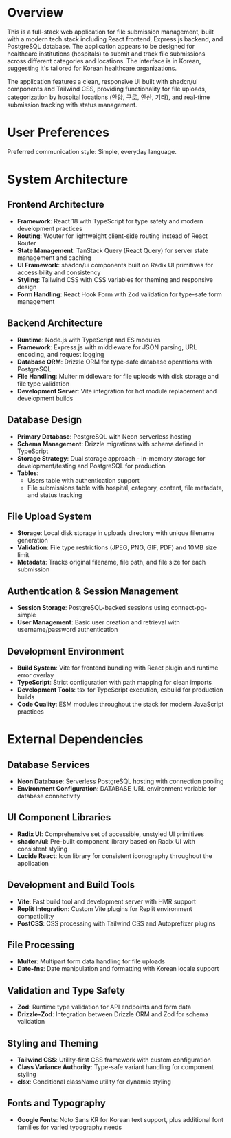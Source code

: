# Overview

This is a full-stack web application for file submission management, built with a modern tech stack including React frontend, Express.js backend, and PostgreSQL database. The application appears to be designed for healthcare institutions (hospitals) to submit and track file submissions across different categories and locations. The interface is in Korean, suggesting it's tailored for Korean healthcare organizations.

The application features a clean, responsive UI built with shadcn/ui components and Tailwind CSS, providing functionality for file uploads, categorization by hospital locations (안양, 구로, 안산, 기타), and real-time submission tracking with status management.

# User Preferences

Preferred communication style: Simple, everyday language.

# System Architecture

## Frontend Architecture
- **Framework**: React 18 with TypeScript for type safety and modern development practices
- **Routing**: Wouter for lightweight client-side routing instead of React Router
- **State Management**: TanStack Query (React Query) for server state management and caching
- **UI Framework**: shadcn/ui components built on Radix UI primitives for accessibility and consistency
- **Styling**: Tailwind CSS with CSS variables for theming and responsive design
- **Form Handling**: React Hook Form with Zod validation for type-safe form management

## Backend Architecture
- **Runtime**: Node.js with TypeScript and ES modules
- **Framework**: Express.js with middleware for JSON parsing, URL encoding, and request logging
- **Database ORM**: Drizzle ORM for type-safe database operations with PostgreSQL
- **File Handling**: Multer middleware for file uploads with disk storage and file type validation
- **Development Server**: Vite integration for hot module replacement and development builds

## Database Design
- **Primary Database**: PostgreSQL with Neon serverless hosting
- **Schema Management**: Drizzle migrations with schema defined in TypeScript
- **Storage Strategy**: Dual storage approach - in-memory storage for development/testing and PostgreSQL for production
- **Tables**: 
  - Users table with authentication support
  - File submissions table with hospital, category, content, file metadata, and status tracking

## File Upload System
- **Storage**: Local disk storage in uploads directory with unique filename generation
- **Validation**: File type restrictions (JPEG, PNG, GIF, PDF) and 10MB size limit
- **Metadata**: Tracks original filename, file path, and file size for each submission

## Authentication & Session Management
- **Session Storage**: PostgreSQL-backed sessions using connect-pg-simple
- **User Management**: Basic user creation and retrieval with username/password authentication

## Development Environment
- **Build System**: Vite for frontend bundling with React plugin and runtime error overlay
- **TypeScript**: Strict configuration with path mapping for clean imports
- **Development Tools**: tsx for TypeScript execution, esbuild for production builds
- **Code Quality**: ESM modules throughout the stack for modern JavaScript practices

# External Dependencies

## Database Services
- **Neon Database**: Serverless PostgreSQL hosting with connection pooling
- **Environment Configuration**: DATABASE_URL environment variable for database connectivity

## UI Component Libraries
- **Radix UI**: Comprehensive set of accessible, unstyled UI primitives
- **shadcn/ui**: Pre-built component library based on Radix UI with consistent styling
- **Lucide React**: Icon library for consistent iconography throughout the application

## Development and Build Tools
- **Vite**: Fast build tool and development server with HMR support
- **Replit Integration**: Custom Vite plugins for Replit environment compatibility
- **PostCSS**: CSS processing with Tailwind CSS and Autoprefixer plugins

## File Processing
- **Multer**: Multipart form data handling for file uploads
- **Date-fns**: Date manipulation and formatting with Korean locale support

## Validation and Type Safety
- **Zod**: Runtime type validation for API endpoints and form data
- **Drizzle-Zod**: Integration between Drizzle ORM and Zod for schema validation

## Styling and Theming
- **Tailwind CSS**: Utility-first CSS framework with custom configuration
- **Class Variance Authority**: Type-safe variant handling for component styling
- **clsx**: Conditional className utility for dynamic styling

## Fonts and Typography
- **Google Fonts**: Noto Sans KR for Korean text support, plus additional font families for varied typography needs